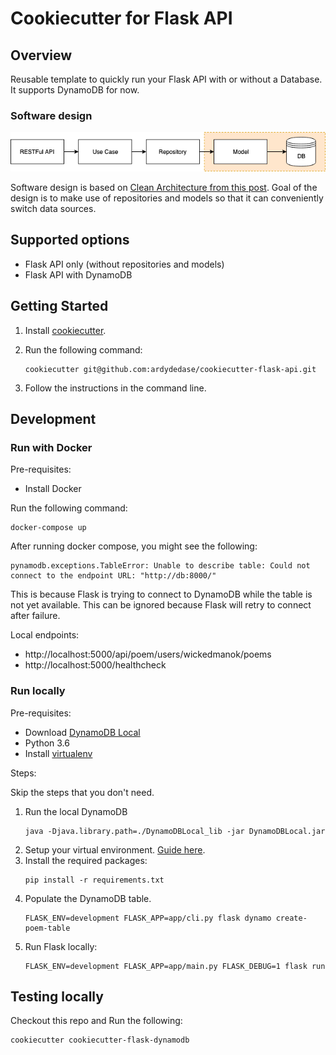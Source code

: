 # Cookiecutter for Flask API

## Overview
Reusable template to quickly run your Flask API with or without a Database.
It supports DynamoDB for now.

### Software design

![Software Design](images/omsvc-flask-hld.png)

Software design is based on [Clean Architecture from this post](https://www.thedigitalcatonline.com/blog/2016/11/14/clean-architectures-in-python-a-step-by-step-example/). 
Goal of the design is to make use of repositories and models so that it can conveniently switch data sources.

## Supported options
- Flask API only (without repositories and models)
- Flask API with DynamoDB

## Getting Started

1. Install [cookiecutter](https://cookiecutter.readthedocs.io/en/latest/installation.html).
1. Run the following command:
    ```
    cookiecutter git@github.com:ardydedase/cookiecutter-flask-api.git
    ```

1. Follow the instructions in the command line.


## Development

### Run with Docker

Pre-requisites:
- Install Docker

Run the following command:
```
docker-compose up
```

After running docker compose, you might see the following: 

```
pynamodb.exceptions.TableError: Unable to describe table: Could not connect to the endpoint URL: "http://db:8000/"
```

This is because Flask is trying to connect to DynamoDB while the table is not yet available. This can be ignored because Flask will retry to connect after failure.

Local endpoints: 
- http://localhost:5000/api/poem/users/wickedmanok/poems
- http://localhost:5000/healthcheck

### Run locally
Pre-requisites:
- Download [DynamoDB Local](https://docs.aws.amazon.com/amazondynamodb/latest/developerguide/DynamoDBLocal.html)
- Python 3.6
- Install [virtualenv](https://virtualenv.pypa.io/en/latest/installation/)

Steps:

Skip the steps that you don't need.

1. Run the local DynamoDB
    ```
    java -Djava.library.path=./DynamoDBLocal_lib -jar DynamoDBLocal.jar
    ```
1. Setup your virtual environment. [Guide here](https://packaging.python.org/guides/installing-using-pip-and-virtual-environments/).
1. Install the required packages:
    ```
    pip install -r requirements.txt
    ```
1. Populate the DynamoDB table.
    ```
    FLASK_ENV=development FLASK_APP=app/cli.py flask dynamo create-poem-table
    ```
1. Run Flask locally:
    ```
    FLASK_ENV=development FLASK_APP=app/main.py FLASK_DEBUG=1 flask run 
    ```

## Testing locally
Checkout this repo and Run the following:

```
cookiecutter cookiecutter-flask-dynamodb
```
